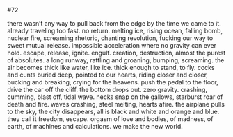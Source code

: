 #72

there wasn’t any way to pull back from the edge by the time we came to it. already traveling too fast. no return. melting ice, rising ocean, falling bomb, nuclear fire, screaming rhetoric, chanting revolution, fucking our way to sweet mutual release. impossible acceleration where no gravity can ever hold. escape, release, ignite. engulf. creation, destruction, almost the purest of absolutes. a long runway, rattling and groaning, bumping, screaming. the air becomes thick like water, like ice. thick enough to stand, to fly. cocks and cunts buried deep, pointed to our hearts, riding closer and closer, bucking and breaking, crying for the heavens. push the pedal to the floor, drive the car off the cliff. the bottom drops out. zero gravity. crashing, cumming, blast off, tidal wave. necks snap on the gallows, starburst roar of death and fire. waves crashing, steel melting, hearts afire. the airplane pulls to the sky, the city disappears, all is black and white and orange and blue. they call it freedom, escape. orgasm of love and bodies, of madness, of earth, of machines and calculations. we make the new world. 